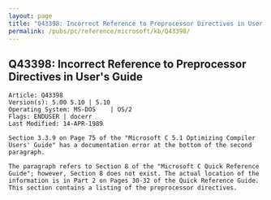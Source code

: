```yaml
---
layout: page
title: "Q43398: Incorrect Reference to Preprocessor Directives in User's Guide"
permalink: /pubs/pc/reference/microsoft/kb/Q43398/
---
```


## Q43398: Incorrect Reference to Preprocessor Directives in User's Guide

	Article: Q43398
	Version(s): 5.00 5.10 | 5.10
	Operating System: MS-DOS    | OS/2
	Flags: ENDUSER | docerr
	Last Modified: 14-APR-1989
	
	Section 3.3.9 on Page 75 of the "Microsoft C 5.1 Optimizing Compiler
	Users' Guide" has a documentation error at the bottom of the second
	paragraph.
	
	The paragraph refers to Section 8 of the "Microsoft C Quick Reference
	Guide"; however, Section 8 does not exist. The actual location of the
	information is in Part 2 on Pages 30-32 of the Quick Reference Guide.
	This section contains a listing of the preprocessor directives.
